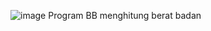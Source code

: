 ![image](https://github.com/user-attachments/assets/9fee1ac6-a302-4e0e-a4d6-2941c02658db)
Program BB menghitung berat badan
